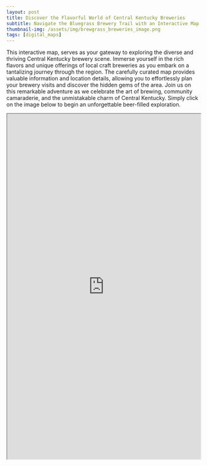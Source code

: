 ```yaml
---
layout: post
title: Discover the Flavorful World of Central Kentucky Breweries
subtitle: Navigate the Bluegrass Brewery Trail with an Interactive Map
thumbnail-img: /assets/img/brewgrass_breweries_image.png
tags: [digital_maps]
---
```

This interactive map, serves as your gateway to exploring the diverse and thriving Central Kentucky brewery scene. Immerse yourself in the rich flavors and unique offerings of local craft breweries as you embark on a tantalizing journey through the region. The carefully curated map provides valuable information and location details, allowing you to effortlessly plan your brewery visits and discover the hidden gems of the area. Join us on this remarkable adventure as we celebrate the art of brewing, community camaraderie, and the unmistakable charm of Central Kentucky. Simply click on the image below to begin an unforgettable beer-filled exploration.

<!--[![Image description](/assets/img/brewgrass_breweries_image.png){:width="800px"}](https://markcruse.github.io/brewgrass_breweries/){:target="_blank"} -->

<iframe src="https://markcruse.github.io/brewgrass_breweries" width="100%" height="900px"></iframe>
